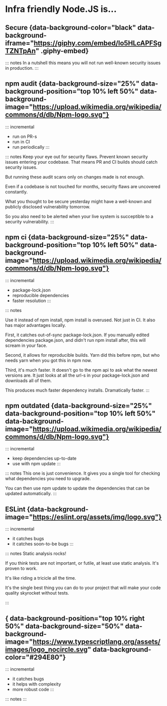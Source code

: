 # Infra friendly Node.JS is...

## Secure {data-background-color="black" data-background-iframe="https://giphy.com/embed/lo5HLcAPFSgTZNTpAn" .giphy-embed}

::: notes
In a nutshell this means you will not run well-known security issues
in production.
:::

## npm audit {data-background-size="25%" data-background-position="top 10% left 50%" data-background-image="https://upload.wikimedia.org/wikipedia/commons/d/db/Npm-logo.svg"}

::: incremental
* run on PR-s
* run in CI
* run periodically
:::

::: notes
Keep your eye out for security flaws.
Prevent known security issues entering your codebase.
That means PR and CI builds should catch security issues.

But running these audit scans only on changes made is not enough.

Even if a codebase is not touched for months, security flaws are uncovered
constantly.

What you thought to be secure yesterday might have a well-known and publicly
disclosed vulnerability tomorrow.

So you also need to be alerted when your live system is succeptible to a 
security vulnerability.
:::

## npm ci {data-background-size="25%" data-background-position="top 10% left 50%" data-background-image="https://upload.wikimedia.org/wikipedia/commons/d/db/Npm-logo.svg"}

::: incremental
* package-lock.json
* reproducible dependencies
* faster resolution
:::

::: notes

Use it instead of npm install, npm install is overused.
Not just in CI. It also has major advantages locally.

First, it catches out-of-sync package-lock.json.
If you manually edited dependencies package.json, and didn't run npm install 
after, this will scream in your face.

Second, it allows for reproducible builds.
Yarn did this before npm, but who needs yarn when you got this in npm now.

Third, it's much faster. It doesn't go to the npm api to ask what the newest
versions are. It just looks at all the url-s in your package-lock.json and
downloads all of them.

This produces much faster dependency installs. Dramatically faster.
:::

## npm outdated {data-background-size="25%" data-background-position="top 10% left 50%" data-background-image="https://upload.wikimedia.org/wikipedia/commons/d/db/Npm-logo.svg"}

::: incremental
* keep dependencies up-to-date
* use with npm update
:::

::: notes
This one is just convenience. It gives you a single tool for checking what
dependencies you need to upgrade.

You can then use npm update to update the dependencies that can be updated
automatically.
:::

## ESLint {data-background-image="https://eslint.org/assets/img/logo.svg"}
::: incremental
* it catches bugs
* it catches soon-to-be bugs
:::

::: notes
Static analysis rocks!

If you think tests are not important, or futile, at least use static analysis.
It's proven to work.

It's like riding a tricicle all the time.

It's the single best thing you can do to your project that will make your code
quality skyrocket without tests.

:::

## { data-background-position="top 10% right 50%" data-background-size="50%" data-background-image="https://www.typescriptlang.org/assets/images/logo_nocircle.svg" data-background-color="#294E80"}

::: incremental
* it catches bugs
* it helps with complexity
* more robust code
:::

::: notes
:::
